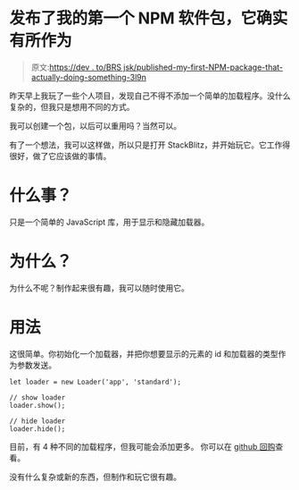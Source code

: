 # 发布了我的第一个 NPM 软件包，它确实有所作为

> 原文:[https://dev . to/BRS jsk/published-my-first-NPM-package-that-actually-doing-something-3l9n](https://dev.to/brsjsk/published-my-first-npm-package-that-actually-does-something-3l9n)

昨天早上我玩了一些个人项目，发现自己不得不添加一个简单的加载程序。没什么复杂的，但我只是想用不同的方式。

我可以创建一个包，以后可以重用吗？当然可以。

有了一个想法，我可以这样做，所以只是打开 StackBlitz，并开始玩它。它工作得很好，做了它应该做的事情。

# [](#what-is-it)什么事？

只是一个简单的 JavaScript 库，用于显示和隐藏加载器。

# [](#why)为什么？

为什么不呢？制作起来很有趣，我可以随时使用它。

# [](#usage)用法

这很简单。你初始化一个加载器，并把你想要显示的元素的 id 和加载器的类型作为参数发送。

```
let loader = new Loader('app', 'standard');

// show loader
loader.show();

// hide loader
loader.hide(); 
```

目前，有 4 种不同的加载程序，但我可能会添加更多。
你可以在 [github 回购](https://github.com/BrsJsk/brsjs-loader)查看。

没有什么复杂或新的东西，但制作和玩它很有趣。